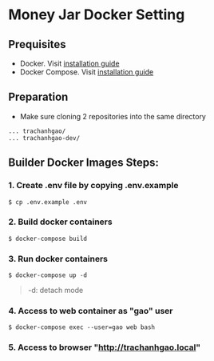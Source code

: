 # Money Jar Docker Setting

## Prequisites

- Docker. Visit [installation guide](https://www.docker.com/community-edition)
- Docker Compose. Visit [installation guide](https://docs.docker.com/compose/install/)


## Preparation

- Make sure cloning 2 repositories into the same directory

```
... trachanhgao/
... trachanhgao-dev/
```


## Builder Docker Images Steps:

### 1. Create .env file by copying .env.example

```
$ cp .env.example .env
```

### 2.  Build docker containers

```
$ docker-compose build
```

### 3. Run docker containers

```
$ docker-compose up -d
```

> -d: detach mode

### 4. Access to web container as "gao" user

```
$ docker-compose exec --user=gao web bash
```

### 5. Access to browser "http://trachanhgao.local"
